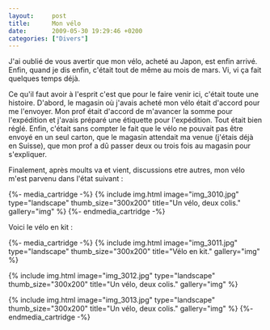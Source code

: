 ```yaml
---
layout:     post
title:      Mon vélo
date:       2009-05-30 19:29:46 +0200
categories: ["Divers"]
---
```


J'ai oublié de vous avertir que mon vélo, acheté au Japon, est enfin arrivé. Enfin, quand je dis enfin, c'était
tout de même au mois de mars. Vi, vi ça fait quelques temps déjà.

<!--more-->

Ce qu'il faut avoir à l'esprit c'est que pour le faire venir ici, c'était toute une histoire. D'abord, le magasin
où j'avais acheté mon vélo était d'accord pour me l'envoyer. Mon prof était d'accord de m'avancer la somme pour
l'expédition et j'avais préparé une étiquette pour l'expédition. Tout était bien réglé. Enfin, c'était sans compter
le fait que le vélo ne pouvait pas être envoyé en un seul carton, que le magasin attendait ma venue (j'étais déjà
en Suisse), que mon prof a dû passer deux ou trois fois au magasin pour s'expliquer.

Finalement, après moults va et vient, discussions etre autres, mon vélo m'est parvenu dans l'état suivant :

{%- media_cartridge -%}
{% include img.html
    image="img_3010.jpg"
    type="landscape"
    thumb_size="300x200"
    title="Un vélo, deux colis."
    gallery="img"
%}
{%- endmedia_cartridge -%}

Voici le vélo en kit :

{%- media_cartridge -%}
{% include img.html
    image="img_3011.jpg"
    type="landscape"
    thumb_size="300x200"
    title="Vélo en kit."
    gallery="img"
%}

{% include img.html
    image="img_3012.jpg"
    type="landscape"
    thumb_size="300x200"
    title="Un vélo, deux colis."
    gallery="img"
%}

{% include img.html
    image="img_3013.jpg"
    type="landscape"
    thumb_size="300x200"
    title="Un vélo, deux colis."
    gallery="img"
%}
{%- endmedia_cartridge -%}

